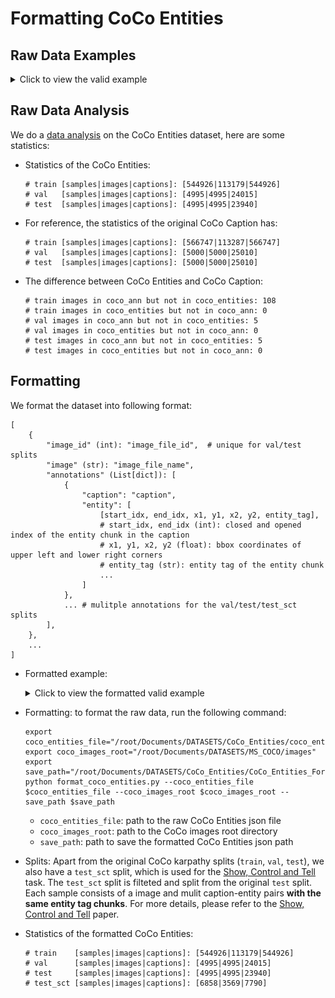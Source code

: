 # Formatting CoCo Entities

## Raw Data Examples

<details>
<summary>Click to view the valid example</summary>

![coco entities](https://github.com/aimagelab/show-control-and-tell/raw/master/images/coco_entities.png)

![COCO_train2014_000000520208](../../Examples/CoCo_Entities/COCO_train2014_000000520208.jpg)

```
"520208": {
    "a spoon sitting on some food in a bowl": {
        "det_sequences": ["spoon", "spoon", null, null, "food", "food", null, "bowl", "bowl"], 
        "noun_chunks": [
            ["a spoon", "spoon"], 
            ["some food", "food"], 
            ["a bowl", "bowl"]], 
        "detections": {
            "spoon": [[2, [0.0, 234.5964813232422, 477.697021484375, 479.20001220703125]], [14, [259.7029724121094, 215.28146362304688, 555.7696533203125, 395.4397277832031]]], 
            "food": [[0, [236.583984375, 0.0, 639.2000122070312, 375.694580078125]], [5, [68.67597961425781, 0.0, 542.5230102539062, 302.64239501953125]]], 
            "bowl": [[1, [12.056884765625, 32.955543518066406, 594.0037231445312, 464.70672607421875]]]}, 
        "split": "train"
    }, 
    "a bowl of food and a spoon held up that has eaten food": {
        "det_sequences": ["bowl", "bowl", null, "food", null, "spoon", "spoon", null, null, null, null, null, "food"], 
        "noun_chunks": [
            ["a bowl", "bowl"], 
            ["food", "food"], 
            ["a spoon", "spoon"], 
            ["food", "food"]], 
        "detections": {
            "bowl": [[1, [12.056884765625, 32.955543518066406, 594.0037231445312, 464.70672607421875]]], 
            "food": [[0, [236.583984375, 0.0, 639.2000122070312, 375.694580078125]], [5, [68.67597961425781, 0.0, 542.5230102539062, 302.64239501953125]]], 
            "spoon": [[2, [0.0, 234.5964813232422, 477.697021484375, 479.20001220703125]], [14, [259.7029724121094, 215.28146362304688, 555.7696533203125, 395.4397277832031]]]}, 
        "split": "train"
    }, 
    "a white bowl filled with mixed vegetables and a spoon": {
        "det_sequences": ["bowl", "bowl", "bowl", null, null, "potatoes", "potatoes", null, "spoon", "spoon"], 
        "noun_chunks": [["a white bowl", "bowl"], ["mixed vegetables", "potatoes"], ["a spoon", "spoon"]], "detections": {"bowl": [[1, [12.056884765625, 32.955543518066406, 594.0037231445312, 464.70672607421875]]], "potatoes": [[4, [261.80291748046875, 0.0, 639.2000122070312, 230.02053833007812]], [9, [26.407129287719727, 72.50532531738281, 400.67034912109375, 243.777099609375]]], "spoon": [[2, [0.0, 234.5964813232422, 477.697021484375, 479.20001220703125]], [14, [259.7029724121094, 215.28146362304688, 555.7696533203125, 395.4397277832031]]]}, "split": "train"
    }, 
    "there is a spoons resting in a bowl of food": {
        "det_sequences": [null, null, "spoon", "spoon", null, null, "bowl", "bowl", null, "food"], 
        "noun_chunks": [
            ["a spoons", "spoon"], 
            ["a bowl", "bowl"], 
            ["food", "food"]], 
        "detections": {
            "spoon": [[2, [0.0, 234.5964813232422, 477.697021484375, 479.20001220703125]], [14, [259.7029724121094, 215.28146362304688, 555.7696533203125, 395.4397277832031]]], 
            "food": [[0, [236.583984375, 0.0, 639.2000122070312, 375.694580078125]], [5, [68.67597961425781, 0.0, 542.5230102539062, 302.64239501953125]]], 
            "bowl": [[1, [12.056884765625, 32.955543518066406, 594.0037231445312, 464.70672607421875]]]}, 
        "split": "train"
    }, 
    "a close up of a spoon in a bowl of food": {
        "det_sequences": [null, null, null, null, "spoon", "spoon", null, "bowl", "bowl", null, "food"], 
        "noun_chunks": [
            ["a spoon", "spoon"], 
            ["a bowl", "bowl"], 
            ["food", "food"]], 
        "detections": {
            "spoon": [[2, [0.0, 234.5964813232422, 477.697021484375, 479.20001220703125]], [14, [259.7029724121094, 215.28146362304688, 555.7696533203125, 395.4397277832031]]], 
            "food": [[0, [236.583984375, 0.0, 639.2000122070312, 375.694580078125]], [5, [68.67597961425781, 0.0, 542.5230102539062, 302.64239501953125]]], 
            "bowl": [[1, [12.056884765625, 32.955543518066406, 594.0037231445312, 464.70672607421875]]]}, 
        "split": "train"}
    }
```

</details>

## Raw Data Analysis

We do a [data analysis](./notebooks/data_analysis.ipynb) on the CoCo Entities dataset, here are some statistics:

- Statistics of the CoCo Entities:

    ```
    # train [samples|images|captions]: [544926|113179|544926]
    # val   [samples|images|captions]: [4995|4995|24015]
    # test  [samples|images|captions]: [4995|4995|23940]
    ```

- For reference, the statistics of the  original CoCo Caption has:

    ```
    # train [samples|images|captions]: [566747|113287|566747]
    # val   [samples|images|captions]: [5000|5000|25010]
    # test  [samples|images|captions]: [5000|5000|25010]
    ```

- The difference between CoCo Entities and CoCo Caption:

    ```
    # train images in coco_ann but not in coco_entities: 108
    # train images in coco_entities but not in coco_ann: 0
    # val images in coco_ann but not in coco_entities: 5
    # val images in coco_entities but not in coco_ann: 0
    # test images in coco_ann but not in coco_entities: 5
    # test images in coco_entities but not in coco_ann: 0
    ```

## Formatting

We format the dataset into following format:

```
[
    {
        "image_id" (int): "image_file_id",  # unique for val/test splits
        "image" (str): "image_file_name",
        "annotations" (List[dict]): [
            {
                "caption": "caption",
                "entity": [
                    [start_idx, end_idx, x1, y1, x2, y2, entity_tag], 
                    # start_idx, end_idx (int): closed and opened index of the entity chunk in the caption
                    # x1, y1, x2, y2 (float): bbox coordinates of upper left and lower right corners
                    # entity_tag (str): entity tag of the entity chunk
                    ...
                ]
            },
            ... # mulitple annotations for the val/test/test_sct splits
        ],
    },
    ...
]
```

- Formatted example:

    <details>
    <summary>Click to view the formatted valid example</summary>

    ![COCO_val2014_000000184613.jpg](../../Examples/CoCo_Entities/COCO_val2014_000000184613.jpg)

    ```
    [
        {
            "image": "val2014/COCO_val2014_000000184613.jpg", 
            "image_id": 184613, 
            "annotations": [
                {
                    "caption": "a child holding a flowered umbrella and petting a yak", 
                    "entity": [
                        [16, 35, 97.15347290039062, 19.300228118896484, 252.22230529785156, 156.1619873046875, "umbrella"], 
                        [48, 53, 287.6924133300781, 160.7919158935547, 458.9627990722656, 330.2914733886719, "goat"]
                    ]
                }, 
                {
                    "caption": "a young man holding an umbrella next to a herd of cattle", 
                    "entity": [
                        [0, 11, 1.792211890220642, 46.136470794677734, 84.72174835205078, 195.2536163330078, "man"], 
                        [20, 31, 97.15347290039062, 19.300228118896484, 252.22230529785156, 156.1619873046875, "umbrella"]
                    ]
                }, 
                {
                    "caption": "a young boy barefoot holding an umbrella touching the horn of a cow", 
                    "entity": [
                        [29, 40, 97.15347290039062, 19.300228118896484, 252.22230529785156, 156.1619873046875, "umbrella"], 
                        [50, 58, 304.73046875, 211.79176330566406, 348.4114990234375, 232.3231658935547, "horn"], 
                        [62, 67, 219.88400268554688, 184.03125, 499.52001953125, 335.44000244140625, "cow"]
                    ]
                }, 
                {
                    "caption": "a young boy with an umbrella who is touching the horn of a cow", 
                    "entity": [
                        [0, 11, 161.65379333496094, 68.76399230957031, 271.4734802246094, 303.5986633300781, "boy"], 
                        [17, 28, 97.15347290039062, 19.300228118896484, 252.22230529785156, 156.1619873046875, "umbrella"], 
                        [29, 32, 0.0, 0.0, 270.9290771484375, 234.3825225830078, "people"], 
                        [45, 53, 304.73046875, 211.79176330566406, 348.4114990234375, 232.3231658935547, "horn"], 
                        [57, 62, 219.88400268554688, 184.03125, 499.52001953125, 335.44000244140625, "cow"]
                    ]
                }, 
                {
                    "caption": "a boy holding an umbrella while standing next to livestock", 
                    "entity": [
                        [0, 5, 161.65379333496094, 68.76399230957031, 271.4734802246094, 303.5986633300781, "boy"], 
                        [14, 25, 97.15347290039062, 19.300228118896484, 252.22230529785156, 156.1619873046875, "umbrella"]
                    ]
                }
            ]
        },
        ... 
    ]
    ```

    </details>

- Formatting: to format the raw data, run the following command:

    ```
    export coco_entities_file="/root/Documents/DATASETS/CoCo_Entities/coco_entities_release.json"
    export coco_images_root="/root/Documents/DATASETS/MS_COCO/images"
    export save_path="/root/Documents/DATASETS/CoCo_Entities/CoCo_Entities_Formatted_v0/annotations"
    python format_coco_entities.py --coco_entities_file $coco_entities_file --coco_images_root $coco_images_root --save_path $save_path
    ```
    - `coco_entities_file`: path to the raw CoCo Entities json file
    - `coco_images_root`: path to the CoCo images root directory
    - `save_path`: path to save the formatted CoCo Entities json path

- Splits: Apart from the original CoCo karpathy splits (`train`, `val`, `test`), we also have a `test_sct` split, which is used for the [Show, Control and Tell](https://arxiv.org/abs/1811.10652) task. The `test_sct` split is filteted and split from the original `test` split. Each sample consists of a image and mulit caption-entity pairs **with the same entity tag chunks**. For more details, please refer to the [Show, Control and Tell](https://arxiv.org/abs/1811.10652) paper.

- Statistics of the formatted CoCo Entities:

    ```
    # train    [samples|images|captions]: [544926|113179|544926]
    # val      [samples|images|captions]: [4995|4995|24015]
    # test     [samples|images|captions]: [4995|4995|23940]
    # test_sct [samples|images|captions]: [6858|3569|7790]
    ```
